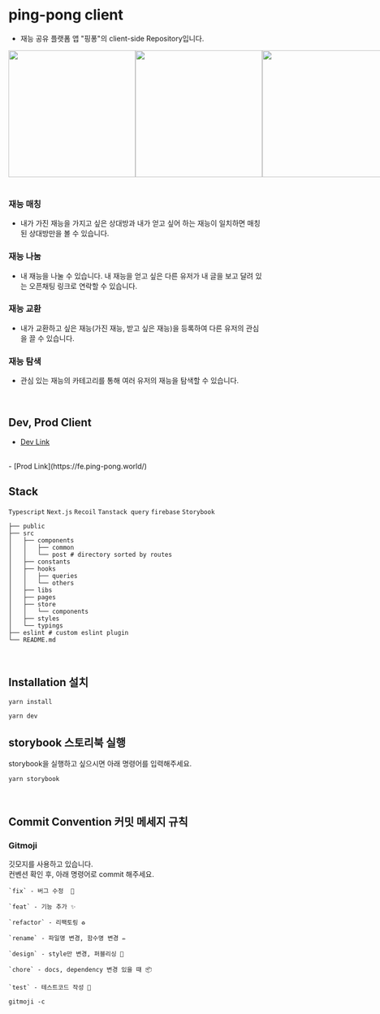 # ping-pong client
- 재능 공유 플랫폼 앱 "핑퐁"의 client-side Repository입니다.
<div style="display:flex;">
<img src="https://user-images.githubusercontent.com/46391618/212315998-7cc12157-c17b-40ae-8402-700d40283317.jpg" width="250" height="auto" />
<img src="https://user-images.githubusercontent.com/46391618/212316034-b85aeffc-abcb-48f8-adaa-2a8dbaa01bca.jpg" width="250" height="auto" />
<img src="https://user-images.githubusercontent.com/46391618/212316039-e0128e40-2c7d-429b-8b62-3ed1c4b3b3e0.jpg" width="250" height="auto" />
</div>
<br />


### 재능 매칭
- 내가 가진 재능을 가지고 싶은 상대방과 내가 얻고 싶어 하는 재능이 일치하면 매칭된 상대방만을 볼 수 있습니다.

### 재능 나눔
- 내 재능을 나눌 수 있습니다. 내 재능을 얻고 싶은 다른 유저가 내 글을 보고 달려 있는 오픈채팅 링크로 연락할 수 있습니다.

### 재능 교환
- 내가 교환하고 싶은 재능(가진 재능, 받고 싶은 재능)을 등록하여 다른 유저의 관심을 끌 수 있습니다.

### 재능 탐색
- 관심 있는 재능의 카테고리를 통해 여러 유저의 재능을 탐색할 수 있습니다.

<br />

## Dev, Prod Client

- [Dev Link](https://dev-fe.ping-pong.world/)
<br />
- [Prod Link](https://fe.ping-pong.world/)

## Stack

`Typescript` `Next.js` `Recoil` `Tanstack query`
`firebase` `Storybook` 

```
├── public
├── src
│   ├── components
│   │   ├── common
│   │   └── post # directory sorted by routes
│   ├── constants
│   ├── hooks
│   │   ├── queries
│   │   └── others 
│   ├── libs
│   ├── pages
│   ├── store
│   │   └── components
│   ├── styles
│   └── typings
├── eslint # custom eslint plugin
└── README.md

```

<br />

## Installation 설치

```
yarn install
```

```
yarn dev
```


## storybook 스토리북 실행

storybook을 실행하고 싶으시면 아래 명령어를 입력해주세요.

```
yarn storybook
```


<br />

## Commit Convention 커밋 메세지 규칙

### Gitmoji

깃모지를 사용하고 있습니다.  
컨벤션 확인 후, 아래 명령어로 commit 해주세요.

```
`fix` - 버그 수정  🐛

`feat` - 기능 추가 ✨

`refactor` - 리팩토링 ♻️  

`rename` - 파일명 변경, 함수명 변경 ✏️

`design` - style만 변경, 퍼블리싱 🎨

`chore` - docs, dependency 변경 있을 때 📦

`test` - 테스트코드 작성 🧪
```


```
gitmoji -c
```
